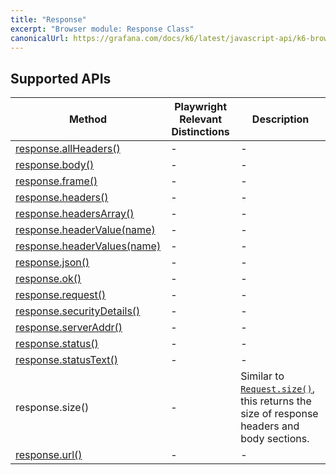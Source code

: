```yaml
---
title: "Response"
excerpt: "Browser module: Response Class"
canonicalUrl: https://grafana.com/docs/k6/latest/javascript-api/k6-browser/response/
---
```


<BrowserDocsWIP/>

## Supported APIs

| Method | Playwright Relevant Distinctions | Description |
| - |  - | - |
| <a href="https://playwright.dev/docs/api/class-response#response-all-headers" target="_blank" >response.allHeaders()</a> | - | - |
| <a href="https://playwright.dev/docs/api/class-response#response-body" target="_blank" >response.body()</a> | - | - |
| <a href="https://playwright.dev/docs/api/class-response#response-frame" target="_blank" >response.frame()</a> | - | - |
| <a href="https://playwright.dev/docs/api/class-response#response-headers" target="_blank" >response.headers()</a> | - | - |
| <a href="https://playwright.dev/docs/api/class-response#response-headers-array" target="_blank" >response.headersArray()</a> | - | - |
| <a href="https://playwright.dev/docs/api/class-response#response-header-value" target="_blank" >response.headerValue(name)</a> | - | - |
| <a href="https://playwright.dev/docs/api/class-response#response-header-values" target="_blank" >response.headerValues(name)</a> | - | - |
| <a href="https://playwright.dev/docs/api/class-response#response-json" target="_blank" >response.json()</a> | - | - |
| <a href="https://playwright.dev/docs/api/class-response#response-ok" target="_blank" >response.ok()</a> | - | - |
| <a href="https://playwright.dev/docs/api/class-response#response-request" target="_blank" >response.request()</a> | - | - |
| <a href="https://playwright.dev/docs/api/class-response#response-security-details" target="_blank" >response.securityDetails()</a> | - | - |
| <a href="https://playwright.dev/docs/api/class-response#response-server-addr" target="_blank" >response.serverAddr()</a> | - | - |
| <a href="https://playwright.dev/docs/api/class-response#response-status" target="_blank" >response.status()</a> | - | - |
| <a href="https://playwright.dev/docs/api/class-response#response-status-text" target="_blank" >response.statusText()</a> | - | - |
| response.size() | - | Similar to [`Request.size()`](/javascript-api/k6-experimental/browser/request/size), this returns the size of response headers and body sections. |
| <a href="https://playwright.dev/docs/api/class-response#response-url" target="_blank" >response.url()</a> | - | - |

